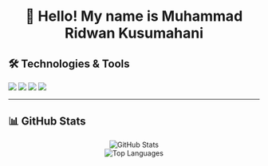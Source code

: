 <h1 align="center">👋 Hello! My name is Muhammad Ridwan Kusumahani</h1>



## 🛠️ Technologies & Tools

<p>
  <img src="https://img.shields.io/badge/-Python-3776AB?style=flat&logo=python&logoColor=white"/>
  <img src="https://img.shields.io/badge/-CSS3-1572B6?style=flat&logo=css3&logoColor=white"/>
  <img src="https://img.shields.io/badge/-HTML5-E34F26?style=flat&logo=html5&logoColor=white"/>
  <img src="https://img.shields.io/badge/-JavaScript-F7DF1E?style=flat&logo=javascript&logoColor=black"/>

---

## 📊 GitHub Stats

<p align="center">
  <img src="https://github-readme-stats.vercel.app/api?username=misuminitt&show_icons=true&theme=radical" alt="GitHub Stats"/>
  <br>
  <img src="https://github-readme-stats.vercel.app/api/top-langs/?username=misuminitt&layout=compact&theme=radical" alt="Top Languages"/>
</p>
